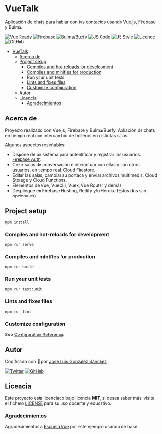 # VueTalk

Aplicación de chats para hablar con tus contactos usando Vue.js, Firebase y Bulma.

[![Vue Ready](https://img.shields.io/badge/Vue.js-%20Ready-%2342b983)](https://es.vuejs.org/)
[![Firebase](https://img.shields.io/badge/Firebase-Ready-orange)](https://instavue-fire.web.app)
[![Bulma/Buefy](https://img.shields.io/badge/Bulma/Buefy-%20Ready-blueviolet)](https://buefy.org/)
[![JS Code](https://img.shields.io/badge/JS%20Code-ES2019-yellow)](https://www.ecma-international.org/ecma-262)
[![JS Style](https://img.shields.io/badge/JS%20Style-AirBnB-ff69b4)](https://airbnb.io/javascript)
[![Licence](https://img.shields.io/github/license/joseluisgs/NodeMonRest)](https://github.com/joseluisgs/VueTalk/blob/main/LICENSE)
![GitHub](https://img.shields.io/github/last-commit/joseluisgs/VueTalk)


- [VueTalk](#vuetalk)
  - [Acerca de](#acerca-de)
  - [Project setup](#project-setup)
    - [Compiles and hot-reloads for development](#compiles-and-hot-reloads-for-development)
    - [Compiles and minifies for production](#compiles-and-minifies-for-production)
    - [Run your unit tests](#run-your-unit-tests)
    - [Lints and fixes files](#lints-and-fixes-files)
    - [Customize configuration](#customize-configuration)
  - [Autor](#autor)
  - [Licencia](#licencia)
    - [Agradecimientos](#agradecimientos)




## Acerca de

Proyecto realizado con Vue.js, Firebase y Bulma/Buefy. Apliación de chats en tiempo real con intercambio de ficheros en distintas salas.

Algunos aspectos reseñables:

- Dispone de un sistema para autentificar y registrar los usuarios. [Firebase Auth](https://firebase.google.com/docs/auth).
- Crear salas de conversación e interactuar con ellas y con otros usuarios, en tiempo real. [Cloud Firestore](https://firebase.google.com/docs/firestore?hl=es).
- Editar las salas, cambiar su portada y enviar archivos multimedia. Cloud Storage y Cloud Functions.
- Elementos de Vue, VueCLI, Vuex, Vue Router y demás.
- Despliegue en Firebase Hosting, Netlify y/o Heroku (Estos dos son opcionales).

## Project setup

```
npm install
```

### Compiles and hot-reloads for development

```
npm run serve
```

### Compiles and minifies for production

```
npm run build
```

### Run your unit tests

```
npm run test:unit
```

### Lints and fixes files

```
npm run lint
```

### Customize configuration

See [Configuration Reference](https://cli.vuejs.org/config/).

## Autor

Codificado con :sparkling_heart: por [José Luis González Sánchez](https://twitter.com/joseluisgonsan)

[![Twitter](https://img.shields.io/twitter/follow/joseluisgonsan?style=social)](https://twitter.com/joseluisgonsan)
[![GitHub](https://img.shields.io/github/followers/joseluisgs?style=social)](https://github.com/joseluisgs)

## Licencia

Este proyecto esta licenciado bajo licencia **MIT**, si desea saber más, visite el fichero
[LICENSE](https://github.com/joseluisgs/VueTalk/blob/main/LICENSE) para su uso docente y educativo.

### Agradecimientos

Agradecimientos a [Escuela Vue](https://escuelavue.es/) por este ejemplo usando de base.
